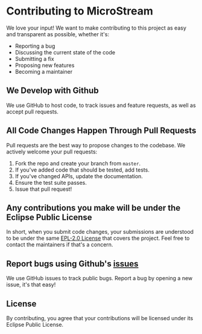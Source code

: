 # Contributing to MicroStream

We love your input! We want to make contributing to this project as easy and transparent as possible, whether it's:

- Reporting a bug
- Discussing the current state of the code
- Submitting a fix
- Proposing new features
- Becoming a maintainer

## We Develop with Github

We use GitHub to host code, to track issues and feature requests, as well as accept pull requests.

## All Code Changes Happen Through Pull Requests

Pull requests are the best way to propose changes to the codebase. We actively welcome your pull requests:

1. Fork the repo and create your branch from `master`.
2. If you've added code that should be tested, add tests.
3. If you've changed APIs, update the documentation.
4. Ensure the test suite passes.
5. Issue that pull request!

## Any contributions you make will be under the Eclipse Public License

In short, when you submit code changes, your submissions are understood to be under the same [EPL-2.0 License](https://github.com/microstream-one/microstream/blob/master/LICENSE) that covers the project. Feel free to contact the maintainers if that's a concern.

## Report bugs using Github's [issues](https://github.com/microstream-one/microstream/issues)

We use GitHub issues to track public bugs. Report a bug by opening a new issue, it's that easy!

## License

By contributing, you agree that your contributions will be licensed under its Eclipse Public License.
